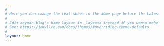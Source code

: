 ```yaml
---
#
# Here you can change the text shown in the Home page before the Latest Posts section.
#
# Edit cayman-blog's home layout in _layouts instead if you wanna make some changes
# See: https://jekyllrb.com/docs/themes/#overriding-theme-defaults
#
layout: home
---
```


<!-- You can insert text here.   It appears above the blow. -->
